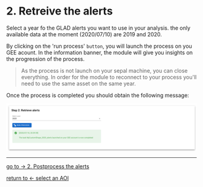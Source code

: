 # 2. Retreive the alerts

Select a year fo the GLAD alerts you want to use in your analysis. the only available data at the moment (2020/07/10) are 2019 and 2020. 

By clicking on the 'run process' `button`, you will launch the process on you GEE acount. In the information banner, the module will give you insights on the progression of the process. 

> As the process is not launch on your sepal machine, you can close everything. In order for the module to reconnect to your process you'll need to use the same asset on the same year.

Once the process is completed you should obtain the following message:

![retreive alerts](./img/retreive_alert.png) 

---
[ go to  &rarr; 2. Postprocess the alerts](./postprocess_alerts.md)  

[return to &larr; select an AOI](./select_aoi.md)
